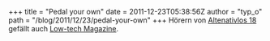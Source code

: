 +++
title = "Pedal your own"
date = 2011-12-23T05:38:56Z
author = "typ_o"
path = "/blog/2011/12/23/pedal-your-own"
+++
Hörern von [Altenativlos 18](https://alternativlos.org/18/) gefällt auch
[Low-tech Magazine](https://www.lowtechmagazine.com/).
